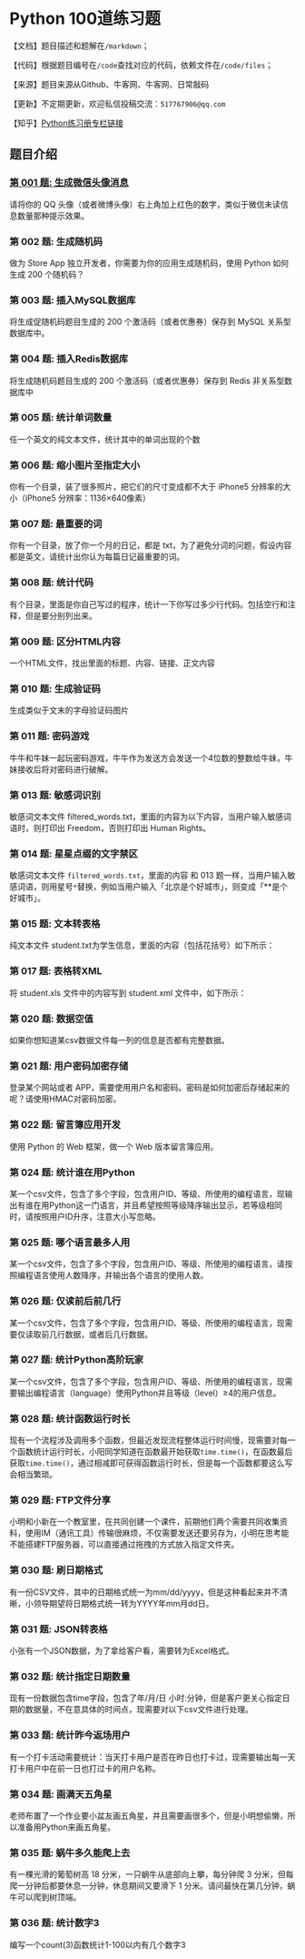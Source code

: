 # Python 100道练习题

【文档】题目描述和题解在`/markdown`；

【代码】根据题目编号在`/code`查找对应的代码，依赖文件在`/code/files`；

【来源】题目来源从Github、牛客网、牛客网、日常敲码

【更新】不定期更新，欢迎私信投稿交流：`517767906@qq.com`

【知乎】[Python练习册专栏链接](https://www.zhihu.com/column/c_1706758542932103168)

## 题目介绍

### <a href="https://github.com/jm199504/Python-Exercises/blob/master/markdown/001_%E7%94%9F%E6%88%90%E5%BE%AE%E4%BF%A1%E5%A4%B4%E5%83%8F%E6%B6%88%E6%81%AF.md">第 001 题: 生成微信头像消息</a>
请将你的 QQ 头像（或者微博头像）右上角加上红色的数字，类似于微信未读信息数量那种提示效果。

### 第 002 题: 生成随机码
做为 Store App 独立开发者，你需要为你的应用生成随机码，使用 Python 如何生成 200 个随机码？

### 第 003 题: 插入MySQL数据库
将生成促随机码题目生成的 200 个激活码（或者优惠券）保存到 MySQL 关系型数据库中。

### 第 004 题: 插入Redis数据库
将生成随机码题目生成的 200 个激活码（或者优惠券）保存到 Redis 非关系型数据库中

### 第 005 题: 统计单词数量
任一个英文的纯文本文件，统计其中的单词出现的个数

### 第 006 题: 缩小图片至指定大小
你有一个目录，装了很多照片，把它们的尺寸变成都不大于 iPhone5 分辨率的大小（iPhone5 分辨率：1136×640像素）

### 第 007 题: 最重要的词
你有一个目录，放了你一个月的日记，都是 txt，为了避免分词的问题，假设内容都是英文，请统计出你认为每篇日记最重要的词。

### 第 008 题: 统计代码
有个目录，里面是你自己写过的程序，统计一下你写过多少行代码。包括空行和注释，但是要分别列出来。

### 第 009 题: 区分HTML内容
一个HTML文件，找出里面的标题、内容、链接、正文内容

### 第 010 题: 生成验证码
生成类似于文末的字母验证码图片

### 第 011 题: 密码游戏
牛牛和牛妹一起玩密码游戏，牛牛作为发送方会发送一个4位数的整数给牛妹，牛妹接收后将对密码进行破解。

### 第 013 题: 敏感词识别
敏感词文本文件 filtered_words.txt，里面的内容为以下内容，当用户输入敏感词语时，则打印出 Freedom，否则打印出 Human Rights。

### 第 014 题: 星星点缀的文字禁区
敏感词文本文件 `filtered_words.txt`，里面的内容 和 013 题一样，当用户输入敏感词语，则用星号`*`替换，例如当用户输入「北京是个好城市」，则变成「**是个好城市」。

### 第 015 题: 文本转表格
纯文本文件 student.txt为学生信息，里面的内容（包括花括号）如下所示：

### 第 017 题: 表格转XML
将 student.xls 文件中的内容写到 student.xml 文件中，如下所示：

### 第 020 题: 数据空值
如果你想知道某csv数据文件每一列的信息是否都有完整数据。

### 第 021 题: 用户密码加密存储
登录某个网站或者 APP，需要使用用户名和密码。密码是如何加密后存储起来的呢？请使用HMAC对密码加密。

### 第 022 题: 留言簿应用开发
使用 Python 的 Web 框架，做一个 Web 版本留言簿应用。

### 第 024 题: 统计谁在用Python
某一个csv文件，包含了多个字段，包含用户ID、等级、所使用的编程语言，现输出有谁在用Python这一门语言，并且希望按照等级降序输出显示，若等级相同时，请按照用户ID升序，注意大小写忽略。

### 第 025 题: 哪个语言最多人用
某一个csv文件，包含了多个字段，包含用户ID、等级、所使用的编程语言，请按照编程语言使用人数降序，并输出各个语言的使用人数。

### 第 026 题: 仅读前后前几行
某一个csv文件，包含了多个字段，包含用户ID、等级、所使用的编程语言，现需要仅读取前几行数据，或者后几行数据。

### 第 027 题: 统计Python高阶玩家
某一个csv文件，包含了多个字段，包含用户ID、等级、所使用的编程语言，现需要输出编程语言（language）使用Python并且等级（level）≥4的用户信息。

### 第 028 题: 统计函数运行时长
现有一个流程涉及调用多个函数，但最近发现流程整体运行时间慢，现需要对每一个函数统计运行时长，小阳同学知道在函数最开始获取`time.time()`，在函数最后获取`time.time()`，通过相减即可获得函数运行时长，但是每一个函数都要这么写会相当繁琐。

### 第 029 题: FTP文件分享
小明和小新在一个教室里，在共同创建一个课件，前期他们两个需要共同收集资料，使用IM（通讯工具）传输很麻烦，不仅需要发送还要另存为，小明在思考能不能搭建FTP服务器，可以直接通过拖拽的方式放入指定文件夹。

### 第 030 题: 刷日期格式
有一份CSV文件，其中的日期格式统一为mm/dd/yyyy，但是这种看起来并不清晰，小领导期望将日期格式统一转为YYYY年mm月dd日。

### 第 031 题: JSON转表格
小张有一个JSON数据，为了拿给客户看，需要转为Excel格式。

### 第 032 题: 统计指定日期数量
现有一份数据包含time字段，包含了年/月/日 小时:分钟，但是客户更关心指定日期的数据量，不在意具体的时间点，现需要对以下csv文件进行处理。

### 第 033 题: 统计昨今返场用户
有一个打卡活动需要统计：当天打卡用户是否在昨日也打卡过，现需要输出每一天打卡用户中在前一日也打过卡的用户名称。

### 第 034 题: 画满天五角星
老师布置了一个作业要小盆友画五角星，并且需要画很多个，但是小明想偷懒，所以准备用Python来画五角星。

### 第 035 题: 蜗牛多久能爬上去
有一棵光滑的葡萄树高 18 分米，一只蜗牛从底部向上攀，每分钟爬 3 分米，但每爬一分钟后都要休息一分钟，休息期间又要滑下 1 分米。请问最快在第几分钟，蜗牛可以爬到树顶端。

### 第 036 题: 统计数字3
编写一个count(3)函数统计1-100以内有几个数字3
